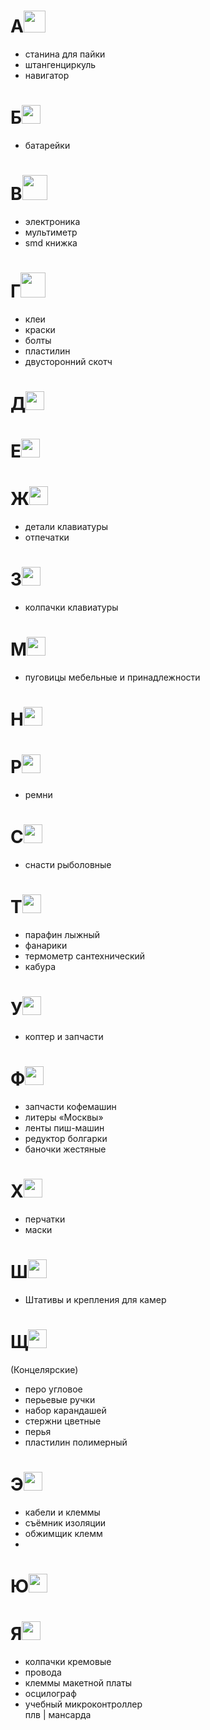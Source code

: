 # A<img src="https://upload.wikimedia.org/wikipedia/commons/d/d3/ВМФ_Аз.svg" width="35"/>

- станина для пайки
- штангенциркуль
- навигатор



# Б<img src="https://upload.wikimedia.org/wikipedia/commons/a/a6/ВМФ_Буки" width="30"/>

- батарейки

# В<img src="https://upload.wikimedia.org/wikipedia/commons/6/66/ВМФ_Веди.svg" width="40"/>
- электроника
- мультиметр
- smd книжка

# Г<img src="https://upload.wikimedia.org/wikipedia/commons/5/5e/ВМФ_Глаголь.svg" width="40"/>
- клеи
- краски
- болты
- пластилин
- двусторонний скотч 

# Д<img src="https://upload.wikimedia.org/wikipedia/commons/6/61/ВМФ_Добро.svg" width="30"/>

# E<img src="https://upload.wikimedia.org/wikipedia/commons/1/12/ВМФ_Есть.svg" width="30"/>

# Ж<img src="https://upload.wikimedia.org/wikipedia/commons/e/e7/ВМФ_Живете.svg" width="30"/>
- детали клавиатуры
- отпечатки

# З<img src="https://upload.wikimedia.org/wikipedia/commons/7/76/ВМФ_Земля.svg" width="30"/>
- колпачки клавиатуры

# М<img src="https://upload.wikimedia.org/wikipedia/commons/b/b2/ВМФ_Мыслете.svg" width="30"/>
- пуговицы мебельные и принадлежности

# Н<img src="https://upload.wikimedia.org/wikipedia/commons/2/2d/ВМФ_Наш.svg" width="30"/>

# Р<img src="https://upload.wikimedia.org/wikipedia/commons/f/fa/ВМФ_Рцы.svg" width="30"/>
- ремни

# С<img src="https://upload.wikimedia.org/wikipedia/commons/9/9a/ВМФ_Слово.svg" width="30"/>
- снасти рыболовные

# Т<img src="https://upload.wikimedia.org/wikipedia/commons/b/b1/ВМФ_Твердо.svg" width="30"/>
- парафин лыжный 
- фанарики
- термометр сантехнический
- кабура

# У<img src="https://upload.wikimedia.org/wikipedia/commons/0/0a/ВМФ_Ухо.svg" width="30"/>
- коптер и запчасти

# Ф<img src="https://upload.wikimedia.org/wikipedia/commons/1/11/ВМФ_Ферт.svg" width="30"/>
- запчасти кофемашин
- литеры «Москвы»
- ленты пиш-машин
- редуктор болгарки
- баночки жестяные

# Х<img src="https://upload.wikimedia.org/wikipedia/commons/6/60/ВМФ_Ха.svg" width="30"/>
- перчатки
- маски

# Ш<img src="https://upload.wikimedia.org/wikipedia/commons/4/43/ВМФ_Шапка.svg" width="30"/>
- Штативы и крепления для камер

# Щ<img src="https://upload.wikimedia.org/wikipedia/commons/b/ba/ВМФ_Ща.svg" width="30"/>
(Концелярские)
- перо угловое 
- перьевые ручки
- набор карандашей
- стержни цветные
- перья
- пластилин полимерный  


# Э<img src="https://upload.wikimedia.org/wikipedia/commons/8/80/ВМФ_Э_оборотное.svg" width="30"/>
- кабели и клеммы
- съёмник изоляции
- обжимщик клемм
- 

# Ю<img src="https://upload.wikimedia.org/wikipedia/commons/2/23/ВМФ_Юла.svg" width="30"/>

# Я<img src="https://upload.wikimedia.org/wikipedia/commons/3/3a/ВМФ_Яко.svg" width="30"/>
- колпачки кремовые
- провода
- клеммы макетной платы
- осцилограф
- учебный микроконтроллер  
плв | мансарда
